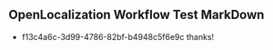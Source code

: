 ## OpenLocalization Workflow Test MarkDown
* f13c4a6c-3d99-4786-82bf-b4948c5f6e9c 
thanks!<!--HONumber=Mar16_HO3-->
